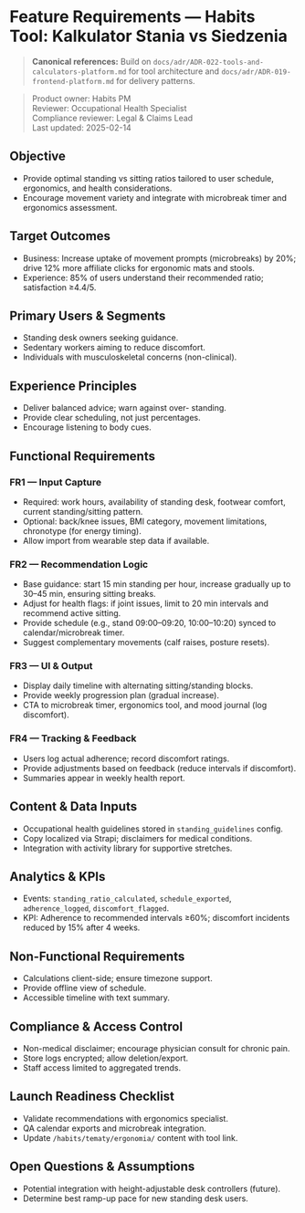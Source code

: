 # Feature Requirements — Habits Tool: Kalkulator Stania vs Siedzenia

> **Canonical references:** Build on `docs/adr/ADR-022-tools-and-calculators-platform.md` for tool architecture and `docs/adr/ADR-019-frontend-platform.md` for delivery patterns.

> Product owner: Habits PM  
> Reviewer: Occupational Health Specialist  
> Compliance reviewer: Legal & Claims Lead  
> Last updated: 2025-02-14

## Objective
- Provide optimal standing vs sitting ratios tailored to user schedule, ergonomics, and health considerations.
- Encourage movement variety and integrate with microbreak timer and ergonomics assessment.

## Target Outcomes
- Business: Increase uptake of movement prompts (microbreaks) by 20%; drive 12% more affiliate clicks for ergonomic mats and stools.
- Experience: 85% of users understand their recommended ratio; satisfaction ≥4.4/5.

## Primary Users & Segments
- Standing desk owners seeking guidance.
- Sedentary workers aiming to reduce discomfort.
- Individuals with musculoskeletal concerns (non-clinical).

## Experience Principles
- Deliver balanced advice; warn against over- standing.
- Provide clear scheduling, not just percentages.
- Encourage listening to body cues.

## Functional Requirements

### FR1 — Input Capture
- Required: work hours, availability of standing desk, footwear comfort, current standing/sitting pattern.
- Optional: back/knee issues, BMI category, movement limitations, chronotype (for energy timing).
- Allow import from wearable step data if available.

### FR2 — Recommendation Logic
- Base guidance: start 15 min standing per hour, increase gradually up to 30–45 min, ensuring sitting breaks.
- Adjust for health flags: if joint issues, limit to 20 min intervals and recommend active sitting.
- Provide schedule (e.g., stand 09:00–09:20, 10:00–10:20) synced to calendar/microbreak timer.
- Suggest complementary movements (calf raises, posture resets).

### FR3 — UI & Output
- Display daily timeline with alternating sitting/standing blocks.
- Provide weekly progression plan (gradual increase).
- CTA to microbreak timer, ergonomics tool, and mood journal (log discomfort).

### FR4 — Tracking & Feedback
- Users log actual adherence; record discomfort ratings.
- Provide adjustments based on feedback (reduce intervals if discomfort).
- Summaries appear in weekly health report.

## Content & Data Inputs
- Occupational health guidelines stored in `standing_guidelines` config.
- Copy localized via Strapi; disclaimers for medical conditions.
- Integration with activity library for supportive stretches.

## Analytics & KPIs
- Events: `standing_ratio_calculated`, `schedule_exported`, `adherence_logged`, `discomfort_flagged`.
- KPI: Adherence to recommended intervals ≥60%; discomfort incidents reduced by 15% after 4 weeks.

## Non-Functional Requirements
- Calculations client-side; ensure timezone support.
- Provide offline view of schedule.
- Accessible timeline with text summary.

## Compliance & Access Control
- Non-medical disclaimer; encourage physician consult for chronic pain.
- Store logs encrypted; allow deletion/export.
- Staff access limited to aggregated trends.

## Launch Readiness Checklist
- Validate recommendations with ergonomics specialist.
- QA calendar exports and microbreak integration.
- Update `/habits/tematy/ergonomia/` content with tool link.

## Open Questions & Assumptions
- Potential integration with height-adjustable desk controllers (future).
- Determine best ramp-up pace for new standing desk users.
